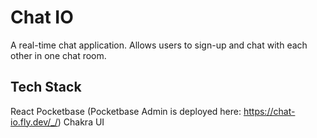 # Chat IO

A real-time chat application. Allows users to sign-up and chat with each other in one chat room.

## Tech Stack

React
Pocketbase (Pocketbase Admin is deployed here: https://chat-io.fly.dev/_/)
Chakra UI
